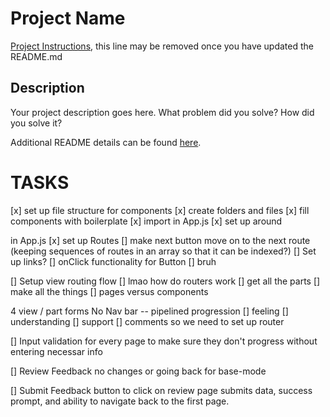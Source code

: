 # Project Name

[Project Instructions](./INSTRUCTIONS.md), this line may be removed once you have updated the README.md

## Description

Your project description goes here. What problem did you solve? How did you solve it?

Additional README details can be found [here](https://github.com/PrimeAcademy/readme-template/blob/master/README.md).


TASKS
=====

[x] set up file structure for components
    [x] create folders and files
    [x] fill components with boilerplate
    [x] import in App.js
    [x] set up <Router/> around <div> in App.js
    [x] set up Routes
[] make next button move on to the next route (keeping
    sequences of routes in an array so that it can be
    indexed?)
    [] Set up links?
    [] onClick functionality for Button
    [] bruh




[] Setup view routing flow
    [] lmao how do routers work
    [] get all the parts
    [] make all the things
    [] pages versus components

4 view / part forms
No Nav bar -- pipelined progression
    [] feeling
    [] understanding
    [] support
    [] comments
so we need to set up router





[] Input validation for every page to make sure they don't progress
    without entering necessar info

[] Review Feedback
    no changes or going back for base-mode

[] Submit Feedback
    button to click on review page submits data,
    success prompt, and ability to navigate back to the first page.

